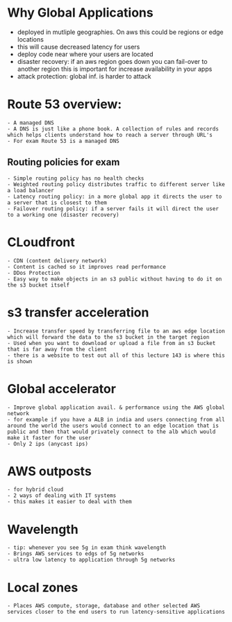 # Why Global Applications 
- deployed in mutliple geographies. On aws this could be regions or edge locations 
- this will cause decreased latency for users 
- deploy code near where your users are located 
- disaster recovery: if an aws region goes down you can fail-over to another region this is important for increase availability in your apps 
- attack protection: global inf. is harder to attack 

# Route 53 overview:
    - A managed DNS 
    - A DNS is just like a phone book. A collection of rules and records which helps clients understand how to reach a server through URL's
    - For exam Route 53 is a managed DNS 
## Routing policies for exam
    - Simple routing policy has no health checks
    - Weighted routing policy distributes traffic to different server like a load balancer 
    - Latency routing policy: in a more global app it directs the user to a server that is closest to them 
    - Failover routing policy: if a server fails it will direct the user to a working one (disaster recovery)
# CLoudfront 
    - CDN (content delivery network)
    - Content is cached so it improves read performance 
    - DDos Protection 
    - Easy way to make objects in an s3 public without having to do it on the s3 bucket itself 
# s3 transfer acceleration 
    - Increase transfer speed by transferring file to an aws edge location which will forward the data to the s3 bucket in the target region 
    - Used when you want to download or upload a file from an s3 bucket that is far away from the client 
    - there is a website to test out all of this lecture 143 is where this is shown
# Global accelerator 
    - Improve global application avail. & performance using the AWS global network 
    - for example if you have a ALB in india and users connecting from all around the world the users would connect to an edge location that is public and then that would privately connect to the alb which would make it faster for the user 
    - Only 2 ips (anycast ips)
# AWS outposts
    - for hybrid cloud 
    - 2 ways of dealing with IT systems 
    - this makes it easier to deal with them 
# Wavelength 
    - tip: whenever you see 5g in exam think wavelength 
    - Brings AWS services to edgs of 5g networks 
    - ultra low latency to application through 5g networks 
# Local zones 
    - Places AWS compute, storage, database and other selected AWS services closer to the end users to run latency-sensitive applications 
    